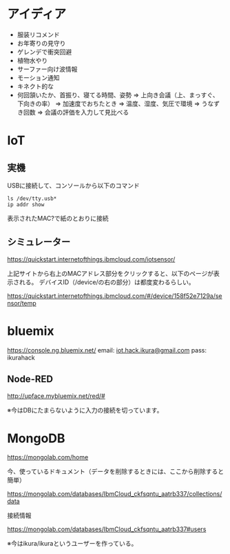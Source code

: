 # アイディア

* 服装リコメンド
* お年寄りの見守り
* ゲレンデで衝突回避
* 植物水やり
* サーファー向け波情報
* モーション通知
* キネクト的な
* 何回頷いたか、首振り、寝てる時間、姿勢
=> 上向き会議（上、まっすぐ、下向きの率）
=> 加速度でおちたとき
=> 温度、湿度、気圧で環境
=> うなずき回数
=> 会議の評価を入力して見比べる

# IoT

## 実機

USBに接続して、コンソールから以下のコマンド

````
ls /dev/tty.usb*
ip addr show
````

表示されたMAC?で紙のとおりに接続

## シミュレーター

https://quickstart.internetofthings.ibmcloud.com/iotsensor/

上記サイトから右上のMACアドレス部分をクリックすると、以下のページが表示される。
デバイスID（/device/の右の部分）は都度変わるらしい。

https://quickstart.internetofthings.ibmcloud.com/#/device/158f52e7129a/sensor/temp

# bluemix

https://console.ng.bluemix.net/
email: iot.hack.ikura@gmail.com
pass: ikurahack

## Node-RED

http://upface.mybluemix.net/red/#

※今はDBにたまらないように入力の接続を切っています。

# MongoDB

https://mongolab.com/home

今、使っているドキュメント（データを削除するときには、ここから削除すると簡単）

https://mongolab.com/databases/IbmCloud_ckfsqntu_aatrb337/collections/data

接続情報

https://mongolab.com/databases/IbmCloud_ckfsqntu_aatrb337#users

※今はikura/ikuraというユーザーを作っている。

